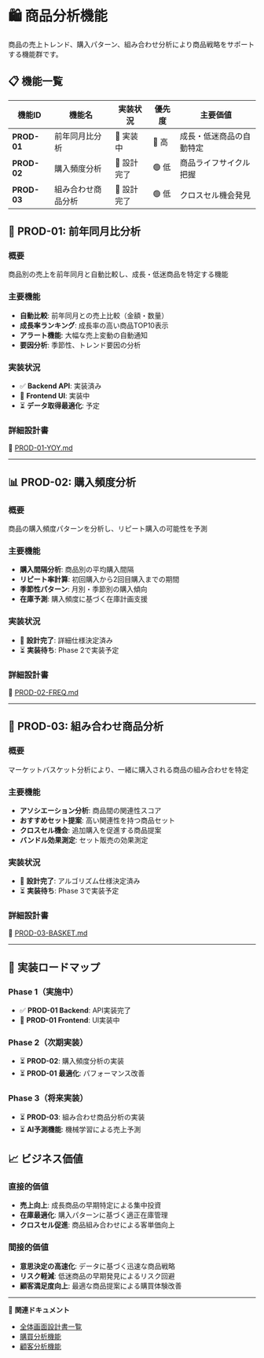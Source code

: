 # 🛍️ 商品分析機能

商品の売上トレンド、購入パターン、組み合わせ分析により商品戦略をサポートする機能群です。

## 📋 機能一覧

| 機能ID | 機能名 | 実装状況 | 優先度 | 主要価値 |
|--------|--------|----------|--------|----------|
| **PROD-01** | 前年同月比分析 | 🚧 実装中 | 🔴 高 | 成長・低迷商品の自動特定 |
| **PROD-02** | 購入頻度分析 | 📝 設計完了 | 🟢 低 | 商品ライフサイクル把握 |
| **PROD-03** | 組み合わせ商品分析 | 📝 設計完了 | 🟢 低 | クロスセル機会発見 |

## 🎯 PROD-01: 前年同月比分析

### 概要
商品別の売上を前年同月と自動比較し、成長・低迷商品を特定する機能

### 主要機能
- **自動比較**: 前年同月との売上比較（金額・数量）
- **成長率ランキング**: 成長率の高い商品TOP10表示
- **アラート機能**: 大幅な売上変動の自動通知
- **要因分析**: 季節性、トレンド要因の分析

### 実装状況
- ✅ **Backend API**: 実装済み
- 🚧 **Frontend UI**: 実装中
- ⏳ **データ取得最適化**: 予定

### 詳細設計書
📄 [PROD-01-YOY.md](./PROD-01-YOY.md)

---

## 📊 PROD-02: 購入頻度分析

### 概要
商品の購入頻度パターンを分析し、リピート購入の可能性を予測

### 主要機能
- **購入間隔分析**: 商品別の平均購入間隔
- **リピート率計算**: 初回購入から2回目購入までの期間
- **季節性パターン**: 月別・季節別の購入傾向
- **在庫予測**: 購入頻度に基づく在庫計画支援

### 実装状況
- 📝 **設計完了**: 詳細仕様決定済み
- ⏳ **実装待ち**: Phase 2で実装予定

### 詳細設計書
📄 [PROD-02-FREQ.md](./PROD-02-FREQ.md)

---

## 🛒 PROD-03: 組み合わせ商品分析

### 概要
マーケットバスケット分析により、一緒に購入される商品の組み合わせを特定

### 主要機能
- **アソシエーション分析**: 商品間の関連性スコア
- **おすすめセット提案**: 高い関連性を持つ商品セット
- **クロスセル機会**: 追加購入を促進する商品提案
- **バンドル効果測定**: セット販売の効果測定

### 実装状況
- 📝 **設計完了**: アルゴリズム仕様決定済み
- ⏳ **実装待ち**: Phase 3で実装予定

### 詳細設計書
📄 [PROD-03-BASKET.md](./PROD-03-BASKET.md)

---

## 🔄 実装ロードマップ

### Phase 1（実施中）
- ✅ **PROD-01 Backend**: API実装完了
- 🚧 **PROD-01 Frontend**: UI実装中

### Phase 2（次期実装）
- ⏳ **PROD-02**: 購入頻度分析の実装
- ⏳ **PROD-01 最適化**: パフォーマンス改善

### Phase 3（将来実装）
- ⏳ **PROD-03**: 組み合わせ商品分析の実装
- ⏳ **AI予測機能**: 機械学習による売上予測

## 📈 ビジネス価値

### 直接的価値
- **売上向上**: 成長商品の早期特定による集中投資
- **在庫最適化**: 購入パターンに基づく適正在庫管理
- **クロスセル促進**: 商品組み合わせによる客単価向上

### 間接的価値
- **意思決定の高速化**: データに基づく迅速な商品戦略
- **リスク軽減**: 低迷商品の早期発見によるリスク回避
- **顧客満足度向上**: 最適な商品提案による購買体験改善

---

📄 **関連ドキュメント**
- [全体画面設計書一覧](../README.md)
- [購買分析機能](../purchase-analysis/README.md)
- [顧客分析機能](../customer-analysis/README.md)